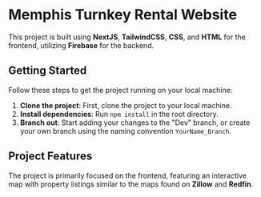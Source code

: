 # Memphis Turnkey Rental Website

This project is built using **NextJS**, **TailwindCSS**, **CSS**, and **HTML** for the frontend, utilizing **Firebase** for the backend.

## Getting Started

Follow these steps to get the project running on your local machine:

1. **Clone the project**: First, clone the project to your local machine.
2. **Install dependencies**: Run `npm install` in the root directory.
3. **Branch out**: Start adding your changes to the "Dev" branch, or create your own branch using the naming convention `YourName_Branch`.

## Project Features

The project is primarily focused on the frontend, featuring an interactive map with property listings similar to the maps found on **Zillow** and **Redfin**.
